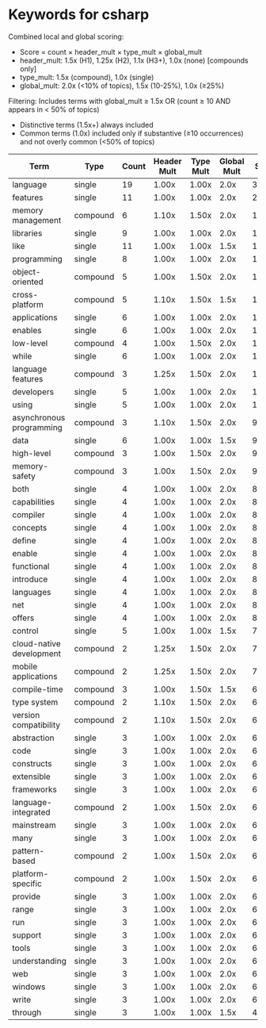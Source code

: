 # Keywords for csharp

Combined local and global scoring:
- Score = count × header_mult × type_mult × global_mult
- header_mult: 1.5x (H1), 1.25x (H2), 1.1x (H3+), 1.0x (none) [compounds only]
- type_mult: 1.5x (compound), 1.0x (single)
- global_mult: 2.0x (<10% of topics), 1.5x (10-25%), 1.0x (≥25%)

Filtering: Includes terms with global_mult ≥ 1.5x OR (count ≥ 10 AND appears in < 50% of topics)
- Distinctive terms (1.5x+) always included
- Common terms (1.0x) included only if substantive (≥10 occurrences) and not overly common (<50% of topics)

| Term | Type | Count | Header Mult | Type Mult | Global Mult | Score |
|------|------|-------|-------------|-----------|-------------|-------|
| language | single | 19 | 1.00x | 1.00x | 2.0x | 38.000 |
| features | single | 11 | 1.00x | 1.00x | 2.0x | 22.000 |
| memory management | compound | 6 | 1.10x | 1.50x | 2.0x | 19.800 |
| libraries | single | 9 | 1.00x | 1.00x | 2.0x | 18.000 |
| like | single | 11 | 1.00x | 1.00x | 1.5x | 16.500 |
| programming | single | 8 | 1.00x | 1.00x | 2.0x | 16.000 |
| object-oriented | compound | 5 | 1.00x | 1.50x | 2.0x | 15.000 |
| cross-platform | compound | 5 | 1.10x | 1.50x | 1.5x | 12.375 |
| applications | single | 6 | 1.00x | 1.00x | 2.0x | 12.000 |
| enables | single | 6 | 1.00x | 1.00x | 2.0x | 12.000 |
| low-level | compound | 4 | 1.00x | 1.50x | 2.0x | 12.000 |
| while | single | 6 | 1.00x | 1.00x | 2.0x | 12.000 |
| language features | compound | 3 | 1.25x | 1.50x | 2.0x | 11.250 |
| developers | single | 5 | 1.00x | 1.00x | 2.0x | 10.000 |
| using | single | 5 | 1.00x | 1.00x | 2.0x | 10.000 |
| asynchronous programming | compound | 3 | 1.10x | 1.50x | 2.0x | 9.900 |
| data | single | 6 | 1.00x | 1.00x | 1.5x | 9.000 |
| high-level | compound | 3 | 1.00x | 1.50x | 2.0x | 9.000 |
| memory-safety | compound | 3 | 1.00x | 1.50x | 2.0x | 9.000 |
| both | single | 4 | 1.00x | 1.00x | 2.0x | 8.000 |
| capabilities | single | 4 | 1.00x | 1.00x | 2.0x | 8.000 |
| compiler | single | 4 | 1.00x | 1.00x | 2.0x | 8.000 |
| concepts | single | 4 | 1.00x | 1.00x | 2.0x | 8.000 |
| define | single | 4 | 1.00x | 1.00x | 2.0x | 8.000 |
| enable | single | 4 | 1.00x | 1.00x | 2.0x | 8.000 |
| functional | single | 4 | 1.00x | 1.00x | 2.0x | 8.000 |
| introduce | single | 4 | 1.00x | 1.00x | 2.0x | 8.000 |
| languages | single | 4 | 1.00x | 1.00x | 2.0x | 8.000 |
| net | single | 4 | 1.00x | 1.00x | 2.0x | 8.000 |
| offers | single | 4 | 1.00x | 1.00x | 2.0x | 8.000 |
| control | single | 5 | 1.00x | 1.00x | 1.5x | 7.500 |
| cloud-native development | compound | 2 | 1.25x | 1.50x | 2.0x | 7.500 |
| mobile applications | compound | 2 | 1.25x | 1.50x | 2.0x | 7.500 |
| compile-time | compound | 3 | 1.00x | 1.50x | 1.5x | 6.750 |
| type system | compound | 2 | 1.10x | 1.50x | 2.0x | 6.600 |
| version compatibility | compound | 2 | 1.10x | 1.50x | 2.0x | 6.600 |
| abstraction | single | 3 | 1.00x | 1.00x | 2.0x | 6.000 |
| code | single | 3 | 1.00x | 1.00x | 2.0x | 6.000 |
| constructs | single | 3 | 1.00x | 1.00x | 2.0x | 6.000 |
| extensible | single | 3 | 1.00x | 1.00x | 2.0x | 6.000 |
| frameworks | single | 3 | 1.00x | 1.00x | 2.0x | 6.000 |
| language-integrated | compound | 2 | 1.00x | 1.50x | 2.0x | 6.000 |
| mainstream | single | 3 | 1.00x | 1.00x | 2.0x | 6.000 |
| many | single | 3 | 1.00x | 1.00x | 2.0x | 6.000 |
| pattern-based | compound | 2 | 1.00x | 1.50x | 2.0x | 6.000 |
| platform-specific | compound | 2 | 1.00x | 1.50x | 2.0x | 6.000 |
| provide | single | 3 | 1.00x | 1.00x | 2.0x | 6.000 |
| range | single | 3 | 1.00x | 1.00x | 2.0x | 6.000 |
| run | single | 3 | 1.00x | 1.00x | 2.0x | 6.000 |
| support | single | 3 | 1.00x | 1.00x | 2.0x | 6.000 |
| tools | single | 3 | 1.00x | 1.00x | 2.0x | 6.000 |
| understanding | single | 3 | 1.00x | 1.00x | 2.0x | 6.000 |
| web | single | 3 | 1.00x | 1.00x | 2.0x | 6.000 |
| windows | single | 3 | 1.00x | 1.00x | 2.0x | 6.000 |
| write | single | 3 | 1.00x | 1.00x | 2.0x | 6.000 |
| through | single | 3 | 1.00x | 1.00x | 1.5x | 4.500 |
